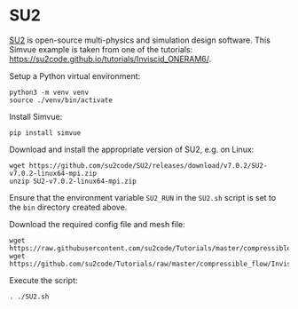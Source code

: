 # SU2

[SU2](https://su2code.github.io/) is open-source multi-physics and simulation design software. This Simvue example is taken from one of the tutorials: https://su2code.github.io/tutorials/Inviscid_ONERAM6/.

Setup a Python virtual environment:
```
python3 -m venv venv
source ./venv/bin/activate
```
Install Simvue:
```
pip install simvue
```
Download and install the appropriate version of SU2, e.g. on Linux:
```
wget https://github.com/su2code/SU2/releases/download/v7.0.2/SU2-v7.0.2-linux64-mpi.zip
unzip SU2-v7.0.2-linux64-mpi.zip
```
Ensure that the environment variable `SU2_RUN` in the `SU2.sh` script is set to the `bin` directory created above.

Download the required config file and mesh file:
```
wget https://raw.githubusercontent.com/su2code/Tutorials/master/compressible_flow/Inviscid_ONERAM6/inv_ONERAM6.cfg
wget https://github.com/su2code/Tutorials/raw/master/compressible_flow/Inviscid_ONERAM6/mesh_ONERAM6_inv_ffd.su2
```
Execute the script:
```
. ./SU2.sh
```
